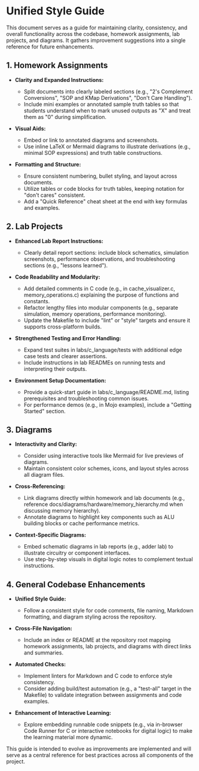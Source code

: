 # Unified Style Guide

This document serves as a guide for maintaining clarity, consistency, and overall functionality across the codebase, homework assignments, lab projects, and diagrams. It gathers improvement suggestions into a single reference for future enhancements.

## 1. Homework Assignments

- **Clarity and Expanded Instructions:**
  - Split documents into clearly labeled sections (e.g., "2's Complement Conversions", "SOP and KMap Derivations", "Don't Care Handling").
  - Include mini examples or annotated sample truth tables so that students understand when to mark unused outputs as "X" and treat them as "0" during simplification.

- **Visual Aids:**
  - Embed or link to annotated diagrams and screenshots.
  - Use inline LaTeX or Mermaid diagrams to illustrate derivations (e.g., minimal SOP expressions) and truth table constructions.

- **Formatting and Structure:**
  - Ensure consistent numbering, bullet styling, and layout across documents.
  - Utilize tables or code blocks for truth tables, keeping notation for "don't cares" consistent.
  - Add a "Quick Reference" cheat sheet at the end with key formulas and examples.

## 2. Lab Projects

- **Enhanced Lab Report Instructions:**
  - Clearly detail report sections: include block schematics, simulation screenshots, performance observations, and troubleshooting sections (e.g., "lessons learned").

- **Code Readability and Modularity:**
  - Add detailed comments in C code (e.g., in cache_visualizer.c, memory_operations.c) explaining the purpose of functions and constants.
  - Refactor lengthy files into modular components (e.g., separate simulation, memory operations, performance monitoring).
  - Update the Makefile to include "lint" or "style" targets and ensure it supports cross-platform builds.

- **Strengthened Testing and Error Handling:**
  - Expand test suites in labs/c_language/tests with additional edge case tests and clearer assertions.
  - Include instructions in lab READMEs on running tests and interpreting their outputs.

- **Environment Setup Documentation:**
  - Provide a quick-start guide in labs/c_language/README.md, listing prerequisites and troubleshooting common issues.
  - For performance demos (e.g., in Mojo examples), include a "Getting Started" section.

## 3. Diagrams

- **Interactivity and Clarity:**
  - Consider using interactive tools like Mermaid for live previews of diagrams.
  - Maintain consistent color schemes, icons, and layout styles across all diagram files.

- **Cross-Referencing:**
  - Link diagrams directly within homework and lab documents (e.g., reference docs/diagrams/hardware/memory_hierarchy.md when discussing memory hierarchy).
  - Annotate diagrams to highlight key components such as ALU building blocks or cache performance metrics.

- **Context-Specific Diagrams:**
  - Embed schematic diagrams in lab reports (e.g., adder lab) to illustrate circuitry or component interfaces.
  - Use step-by-step visuals in digital logic notes to complement textual instructions.

## 4. General Codebase Enhancements

- **Unified Style Guide:**
  - Follow a consistent style for code comments, file naming, Markdown formatting, and diagram styling across the repository.

- **Cross-File Navigation:**
  - Include an index or README at the repository root mapping homework assignments, lab projects, and diagrams with direct links and summaries.

- **Automated Checks:**
  - Implement linters for Markdown and C code to enforce style consistency.
  - Consider adding build/test automation (e.g., a "test-all" target in the Makefile) to validate integration between assignments and code examples.

- **Enhancement of Interactive Learning:**
  - Explore embedding runnable code snippets (e.g., via in-browser Code Runner for C or interactive notebooks for digital logic) to make the learning material more dynamic.

This guide is intended to evolve as improvements are implemented and will serve as a central reference for best practices across all components of the project.
